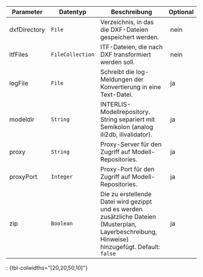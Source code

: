 Parameter | Datentyp | Beschreibung | Optional
----------|----------|-------------|-------------
dxfDirectory | `File` | Verzeichnis, in das die DXF-Dateien gespeichert werden. | nein
itfFiles | `FileCollection` | ITF-Dateien, die nach DXF transformiert werden soll. | nein
logFile | `File` | Schreibt die log-Meldungen der Konvertierung in eine Text-Datei. | ja
modeldir | `String` | INTERLIS-Modellrepository. String separiert mit Semikolon (analog ili2db, ilivalidator). | ja
proxy | `String` | Proxy-Server für den Zugriff auf Modell-Repositories. | ja
proxyPort | `Integer` | Proxy-Port für den Zugriff auf Modell-Repositories. | ja
zip | `Boolean` | Die zu erstellende Datei wird gezippt und es werden zusätzliche Dateien (Musterplan, Layerbeschreibung, Hinweise) hinzugefügt. Default: `false` | ja
: {tbl-colwidths="[20,20,50,10]"}
